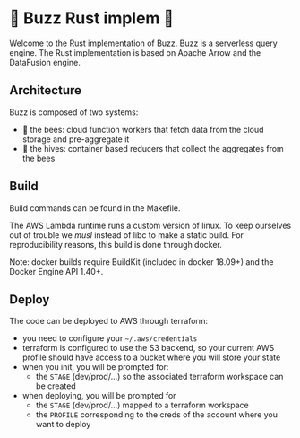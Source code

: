 # :bee: Buzz Rust implem :bee:

Welcome to the Rust implementation of Buzz. Buzz is a serverless query engine. The Rust implementation is based on Apache Arrow and the DataFusion engine.

## Architecture

Buzz is composed of two systems:
- :bee: the bees: cloud function workers that fetch data from the cloud storage and pre-aggregate it
- :honey_pot: the hives: container based reducers that collect the aggregates from the bees

## Build

Build commands can be found in the Makefile.

The AWS Lambda runtime runs a custom version of linux. To keep ourselves out of trouble we *musl* instead of libc to make a static build. For reproducibility reasons, this build is done through docker.

Note: docker builds require BuildKit (included in docker 18.09+) and the Docker Engine API 1.40+.

## Deploy

The code can be deployed to AWS through terraform:
- you need to configure your `~/.aws/credentials`
- terraform is configured to use the S3 backend, so your current AWS profile should have access to a bucket where you will store your state
- when you init, you will be prompted for:
  - the `STAGE` (dev/prod/...) so the associated terraform workspace can be created
- when deploying, you will be prompted for
  - the `STAGE` (dev/prod/...) mapped to a terraform workspace
  - the `PROFILE` corresponding to the creds of the account where you want to deploy